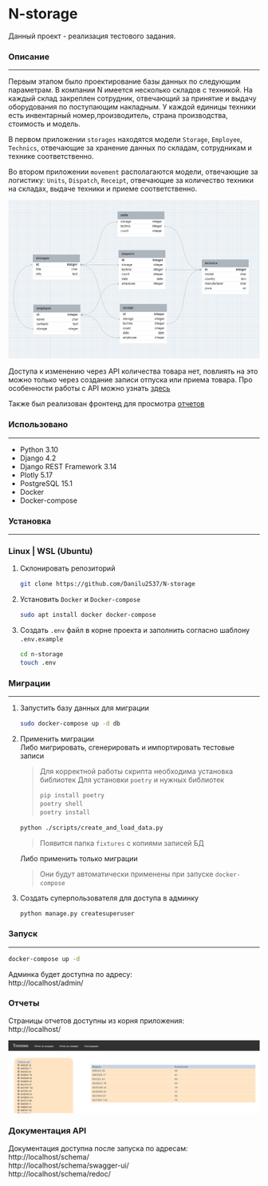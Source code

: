 # N-storage

Данный проект - реализация тестового задания.

### Описание
---
Первым этапом было проектирование базы данных по следующим параметрам. В компании N имеется несколько складов с техникой. На каждый склад закреплен сотрудник, отвечающий
за принятие и выдачу оборудования по поступающим накладным. У каждой единицы техники есть инвентарный номер,производитель, страна производства, стоимость и модель.

В первом приложении `storages` находятся модели `Storage`, `Employee`, `Technics`, отвечающие за хранение данных по складам, сотрудникам и технике соответственно.

Во втором приложении `movement` располагаются модели, отвечающие за логистику: `Units`, `Dispatch`, `Receipt`, отвечающие за количество техники на складах, выдаче техники и приеме соответственно.

![DB schema](https://github.com/Danilu2537/N-storage/blob/main/assets/db.png?raw=true)

Доступа к изменению через API количества товара нет, повлиять на это можно только через создание записи отпуска или приема товара. Про особенности работы с API можно узнать [здесь](#APIdoc)

Также был реализован фронтенд для просмотра [отчетов](#reports)

### Использовано
---
- Python 3.10
- Django 4.2
- Django REST Framework 3.14
- Plotly 5.17
- PostgreSQL 15.1
- Docker
- Docker-compose

### Установка
---
### Linux | WSL (Ubuntu)

1. Склонировать репозиторий

    ```bash
    git clone https://github.com/Danilu2537/N-storage
    ```
2. Установить `Docker` и `Docker-compose`

    ```bash
    sudo apt install docker docker-compose
    ```

3. Создать `.env` файл в корне проекта и заполнить согласно шаблону `.env.example`

    ```bash
    cd n-storage
    touch .env
    ```

### Миграции
---

1. Запустить базу данных для миграции

    ```bash
    sudo docker-compose up -d db
    ```

2. Применить миграции \
    Либо мигрировать, сгенерировать и импортировать тестовые записи

    > Для корректной работы скрипта необходима установка библиотек
    > Для установки `poetry` и нужных библиотек
    > ```bash
    > pip install poetry
    > poetry shell
    > poetry install
    > ```

    ```bash
    python ./scripts/create_and_load_data.py
    ```
    > Появится папка `fixtures` с копиями записей БД

    Либо применить только миграции

    > Они будут автоматически применены при запуске `docker-compose`

3. Создать суперпользователя для доступа в админку

    ```bash
    python manage.py createsuperuser
    ```
### Запуск
---
```bash
docker-compose up -d
```

Админка будет доступна по адресу: \
http://localhost/admin/

### <a id="reports"></a>Отчеты
Страницы отчетов доступны из корня приложения: \
    http://localhost/

![front-reports](https://github.com/Danilu2537/N-storage/blob/main/assets/report.png?raw=true)

### <a id="APIdoc"></a>Документация API
Документация доступна после запуска по адресам: \
    http://localhost/schema/ \
    http://localhost/schema/swagger-ui/ \
    http://localhost/schema/redoc/
